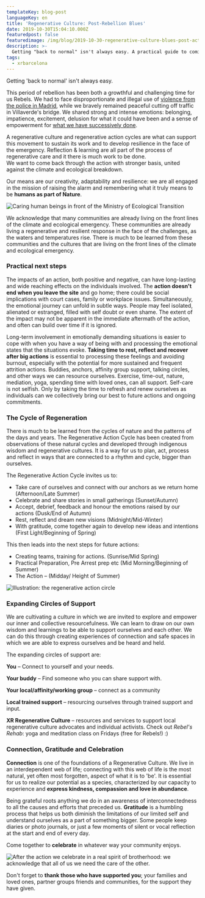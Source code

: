 ```yaml
---
templateKey: blog-post
languageKey: en
title: 'Regenerative Culture: Post-Rebellion Blues'
date: 2019-10-30T15:04:10.000Z
featuredpost: false
featuredimage: /img/blog/2019-10-30-regenerative-culture-blues-post-action-2.jpg
description: >-
  Getting "back to normal" isn't always easy. A practical guide to coming down to earth.
tags:
  - xrbarcelona
---
```


Getting 'back to normal' isn't always easy.  

This period of rebellion has been both a growthful and challenging time for us Rebels. We had to face disproportionate and illegal use of [violence from the police in Madrid](/en/blog/2019-10-19-letter-7oct-the-rebellion-will-be-peaceful/), while we bravely remained peaceful cutting off traffic in Villaverde's bridge. We shared strong and intense emotions: belonging, impatience, excitement, delusion for what it could have been and a sense of empowerment for [what we have successively done](https://elpais.com/sociedad/2019/10/07/actualidad/1570430675_051785.html).

A regenerative culture and regenerative action cycles are what can support this movement to sustain its work and to develop resilience in the face of the emergency. Reflection & learning are all part of the process of regenerative care and it there is much work to be done.  
We want to come back through the action with stronger basis, united against the climate and ecological breakdown.

Our means are our creativity, adaptability and resilience: we are all engaged in the mission of raising the alarm and remembering what it truly means to be **humans as part of Nature**.

![Caring human beings in front of the Ministry of Ecological Transition](/img/blog/2019-10-30-regenerative-culture-blues-post-action-2.jpg)

We acknowledge that many communities are already living on the front lines of the climate and ecological emergency. These communities are already living a regenerative and resilient response in the face of the challenges, as the waters and temperatures rise. There is much to be learned from these communities and the cultures that are living on the front lines of the climate and ecological emergency. 

### Practical next steps

The impacts of an action, both positive and negative, can have long-lasting and wide reaching effects on the individuals involved. The **action doesn't end when you leave the site** and go home; there could be social implications with court cases, family or workplace issues. Simultaneously, the emotional journey can unfold in subtle ways. People may feel isolated, alienated or estranged, filled with self doubt or even shame. The extent of the impact may not be apparent in the immediate aftermath of the action, and often can build over time if it is ignored.

Long-term involvement in emotionally demanding situations is easier to cope with when you have a way of being with and processing the emotional states that the situations evoke. **Taking time to rest, reflect and recover after big actions** is essential to processing these feelings and avoiding burnout, especially with the potential for more sustained and frequent attrition actions. Buddies, anchors, affinity group support, talking circles, and other ways we can resource ourselves. Exercise, time-out, nature, mediation, yoga, spending time with loved ones, can all support. Self-care is not selfish. Only by taking the time to refresh and renew ourselves as individuals can we collectively bring our best to future actions and ongoing commitments.

### The Cycle of Regeneration 

There is much to be learned from the cycles of nature and the patterns of the days and years. The Regenerative Action Cycle has been created from observations of these natural cycles and developed through indigenous wisdom and regenerative cultures. It is a way for us to plan, act, process and reflect in ways that are connected to a rhythm and cycle, bigger than ourselves.

The Regenerative Action Cycle invites us to:
- Take care of ourselves and connect with our anchors as we return home (Afternoon/Late Summer)
- Celebrate and share stories in small gatherings (Sunset/Autumn)
- Accept, debrief, feedback and honour the emotions raised by our actions (Dusk/End of Autumn)
- Rest, reflect and dream new visions (Midnight/Mid-Winter)
- With gratitude, come together again to develop new ideas and intentions (First Light/Beginning of Spring)  

This then leads into the next steps for future actions:  
- Creating teams, training for actions. (Sunrise/Mid Spring) 
- Practical Preparation, Pre Arrest prep etc (Mid Morning/Beginning of Summer) 
- The Action – (Midday/ Height of Summer) 

![Illustration: the regenerative action circle](/img/blog/2019-10-30-regenerative-culture-blues-post-action-3.jpg)

### Expanding Circles of Support

We are cultivating a culture in which we are invited to explore and empower our inner and collective resourcefulness. We can learn to draw on our own wisdom and learnings to be able to support ourselves and each other. We can do this through creating experiences of connection and safe spaces in which we are able to express ourselves and be heard and held.

The expanding circles of support are:

**You** – Connect to yourself and your needs.

**Your buddy** – Find someone who you can share support with. 

**Your local/affinity/working group** – connect as a community

**Local trained support** – resourcing ourselves through trained support and input. 

**XR Regenerative Culture** – resources and services to support local regenerative culture advocates and individual activists. Check out *Rebel's Rehab*: yoga and meditation class on Fridays (free for Rebels!) :)

### Connection, Gratitude and Celebration

**Connection** is one of the foundations of a Regenerative Culture. We live in an interdependent web of life; connecting with this web of life is the most natural, yet often most forgotten, aspect of what it is to 'be'. It is essential for us to realize our potential as a species, characterized by our capacity to experience and **express kindness, compassion and love in abundance**.

Being grateful roots anything we do in an awareness of interconnectedness to all the causes and efforts that preceded us. **Gratitude** is a humbling process that helps us both diminish the limitations of our limited self and understand ourselves as a part of something bigger. Some people keep diaries or photo journals, or just a few moments of silent or vocal reflection at the start and end of every day.  

Come together to **celebrate** in whatever way your community enjoys. 

![After the action we celebrate in a real spirit of brotherhood: we acknowledge that all of us we need the care of the other.](/img/blog/2019-10-30-regenerative-culture-blues-post-action-5.jpg)

Don't forget to **thank those who have supported you**; your families and loved ones, partner groups friends and communities, for the support they have given. 

